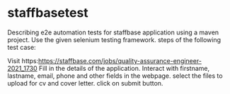 # staffbasetest
Describing e2e automation tests for staffbase application using a maven project.
Use the given selenium testing framework. 
steps of the following test case:

Visit https:https://staffbase.com/jobs/quality-assurance-engineer-2021_1730
Fill in the details of the application.
Interact with firstname, lastname, email, phone and other fields in the webpage.
select the files to upload for cv and cover letter.
click on submit button.
